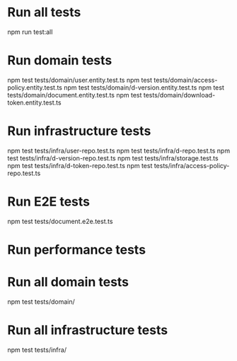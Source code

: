 # Run all tests
npm run test:all

# Run domain tests
npm test tests/domain/user.entity.test.ts
npm test tests/domain/access-policy.entity.test.ts
npm test tests/domain/d-version.entity.test.ts
npm test tests/domain/document.entity.test.ts
npm test tests/domain/download-token.entity.test.ts

# Run infrastructure tests
npm test tests/infra/user-repo.test.ts
npm test tests/infra/d-repo.test.ts
npm test tests/infra/d-version-repo.test.ts
npm test tests/infra/storage.test.ts
npm test tests/infra/d-token-repo.test.ts
npm test tests/infra/access-policy-repo.test.ts

# Run E2E tests
npm test tests/document.e2e.test.ts

# Run performance tests

# Run all domain tests
npm test tests/domain/

# Run all infrastructure tests
npm test tests/infra/

